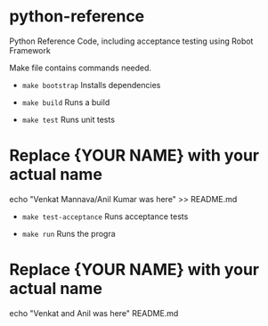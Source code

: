 # python-reference
Python Reference Code, including acceptance testing using Robot Framework

Make file contains commands needed.
* `make bootstrap` Installs dependencies

* `make build` Runs a build

* `make test` Runs unit tests

# Replace {YOUR NAME} with your actual name
echo "Venkat Mannava/Anil Kumar was here" >> README.md

* `make test-acceptance` Runs acceptance tests

* `make run` Runs the progra
# Replace {YOUR NAME} with your actual name
echo "Venkat and Anil was here" README.md



